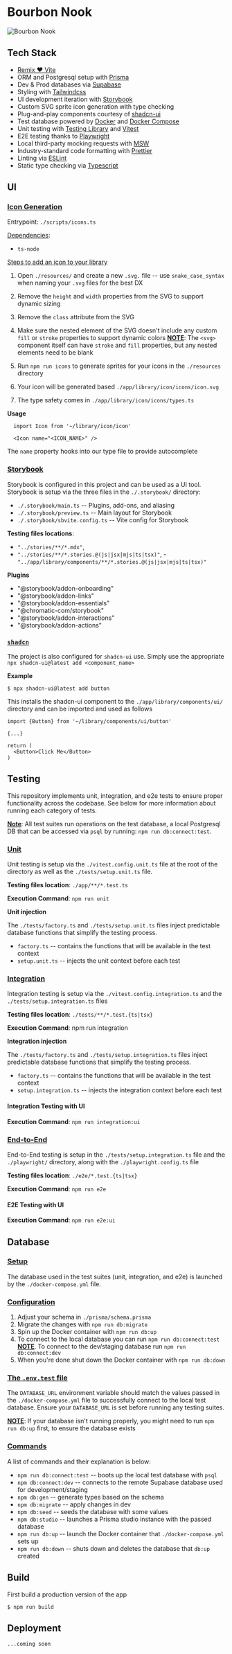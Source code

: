 # Bourbon Nook

![Bourbon Nook](https://res.cloudinary.com/jpeckiii/image/upload/w_1000,ar_16:9,c_fill,g_auto,e_sharpen/v1713476266/bourbon_jc09ol.png)

## Tech Stack

- [Remix ❤️ Vite](https://remix.run/docs/en/main/future/vite)
- ORM and Postgresql setup with [Prisma](https://www.prisma.io/)
- Dev & Prod databases via [Supabase](https://supabase.com/)
- Styling with [Tailwindcss](https://tailwindcss.com/)
- UI development iteration with [Storybook](https://storybook.js.org/)
- Custom SVG sprite icon generation with type checking
- Plug-and-play components courtesy of [shadcn-ui](https://ui.shadcn.com/)
- Test database powered by [Docker](https://www.docker.com/) and [Docker Compose](https://docs.docker.com/compose/)
- Unit testing with [Testing Library](https://testing-library.com/) and [Vitest](https://vitest.dev/)
- E2E testing thanks to [Playwright](https://playwright.dev/)
- Local third-party mocking requests with [MSW](https://mswjs.io/)
- Industry-standard code formatting with [Prettier](https://prettier.io/)
- Linting via [ESLint](https://eslint.org/)
- Static type checking via [Typescript](https://www.typescriptlang.org/)

## UI

### <ins>Icon Generation</ins>

Entrypoint: `./scripts/icons.ts`

<ins>Dependencies</ins>:

- `ts-node`

<ins>Steps to add an icon to your library</ins>

1. Open `./resources/` and create a new `.svg.` file -- use `snake_case_syntax` when naming your `.svg` files for the best DX

2. Remove the `height` and `width` properties from the SVG to support dynamic sizing

3. Remove the `class` attribute from the SVG

4. Make sure the nested element of the SVG doesn't include any custom `fill` or `stroke` properties to support dynamic colors
   <ins>**NOTE**</ins>: The `<svg>` component itself can have `stroke` and `fill` properties, but any nested elements need to be blank

5. Run `npm run icons` to generate sprites for your icons in the `./resources` directory

6. Your icon will be generated based `./app/library/icon/icons/icon.svg`

7. The type safety comes in `./app/library/icon/icons/types.ts`

**Usage**

```
  import Icon from '~/library/icon/icon'

  <Icon name="<ICON_NAME>" />
```

The `name` property hooks into our type file to provide autocomplete

### <ins>Storybook</ins>

Storybook is configured in this project and can be used as a UI tool. Storybook is setup via the three files in the `./.storybook/` directory:

- `./.storybook/main.ts` -- Plugins, add-ons, and aliasing
- `./.storybook/preview.ts` -- Main layout for Storybook
- `./.storybook/sbvite.config.ts` -- Vite config for Storybook

**Testing files locations**:

- `"../stories/**/*.mdx"`,
- `"../stories/**/*.stories.@(js|jsx|mjs|ts|tsx)"`, -`"../app/library/components/**/*.stories.@(js|jsx|mjs|ts|tsx)"`

**Plugins**

- "@storybook/addon-onboarding"
- "@storybook/addon-links"
- "@storybook/addon-essentials"
- "@chromatic-com/storybook"
- "@storybook/addon-interactions"
- "@storybook/addon-actions"

### <ins>`shadcn`</ins>

The project is also configured for `shadcn-ui` use. Simply use the appropriate `npx shadcn-ui@latest add <component_name>`

**Example**

```
$ npx shadcn-ui@latest add button
```

This installs the shadcn-ui component to the `./app/library/components/ui/` directory and can be imported and used as follows

```
import {Button} from '~/library/components/ui/button'

{...}

return (
  <Button>Click Me</Button>
)
```

## Testing

This repository implements unit, integration, and e2e tests to ensure proper functionality across the codebase. See below for more information about running each category of tests.

<ins>**Note**</ins>: All test suites run operations on the test database, a local Postgresql DB that can be accessed via `psql` by running:
`npm run db:connect:test`.

### <ins>Unit</ins>

Unit testing is setup via the `./vitest.config.unit.ts` file at the root of the directory as well as the `./tests/setup.unit.ts` file.

**Testing files location**: `./app/**/*.test.ts`

**Execution Command**: `npm run unit`

**Unit injection**

The `./tests/factory.ts` and `./tests/setup.unit.ts` files inject predictable database functions that simplify the testing process.

- `factory.ts` -- contains the functions that will be available in the test context
- `setup.unit.ts` -- injects the unit context before each test

### <ins>Integration</ins>

Integration testing is setup via the `./vitest.config.integration.ts` and the `./tests/setup.integration.ts` files

**Testing files location**: `./tests/**/*.test.{ts|tsx}`

**Execution Command**: npm run integration

**Integration injection**

The `./tests/factory.ts` and `./tests/setup.integration.ts` files inject predictable database functions that simplify the testing process.

- `factory.ts` -- contains the functions that will be available in the test context
- `setup.integration.ts` -- injects the integration context before each test

#### Integration Testing with UI

**Execution Command**: `npm run integration:ui`

### <ins>End-to-End</ins>

End-to-End testing is setup in the `./tests/setup.integration.ts` file and the `./playwright/` directory, along with the `./playwright.config.ts` file

**Testing files location**: `./e2e/*.test.{ts|tsx}`

**Execution Command**: `npm run e2e`

#### E2E Testing with UI

**Execution Command**: `npm run e2e:ui`

## Database

### <ins>Setup</ins>

The database used in the test suites (unit, integration, and e2e) is launched by the `./docker-compose.yml` file.

### <ins>Configuration</ins>

1. Adjust your schema in `./prisma/schema.prisma`
2. Migrate the changes with `npm run db:migrate`
3. Spin up the Docker container with `npm run db:up`
4. To connect to the local database you can run `npm run db:connect:test`
   <ins>**NOTE**</ins>. To connect to the dev/staging database run `npm run db:connect:dev`
5. When you're done shut down the Docker container with `npm run db:down`

### <ins>The `.env.test` file</ins>

The `DATABASE_URL` environment variable should match the values passed in the `./docker-compose.yml` file to successfully connect to the local test database. Ensure your `DATABASE_URL` is set before running any testing suites.

<ins>**NOTE**</ins>: If your database isn't running properly, you might need to run `npm run db:up` first, to ensure the database exists

### <ins>Commands</ins>

A list of commands and their explanation is below:

- `npm run db:connect:test` -- boots up the local test database with `psql`
- `npm db:connect:dev` -- connects to the remote Supabase database used for development/staging
- `npm db:gen` -- generate types based on the schema
- `npm db:migrate` -- apply changes in dev
- `npm db:seed` -- seeds the database with some values
- `npm db:studio` -- launches a Prisma studio instance with the passed database
- `npm run db:up` -- launch the Docker container that `./docker-compose.yml` sets up
- `npm run db:down` -- shuts down and deletes the database that `db:up` created

## Build

First build a production version of the app

```
$ npm run build
```

## Deployment

```
...coming soon
```
